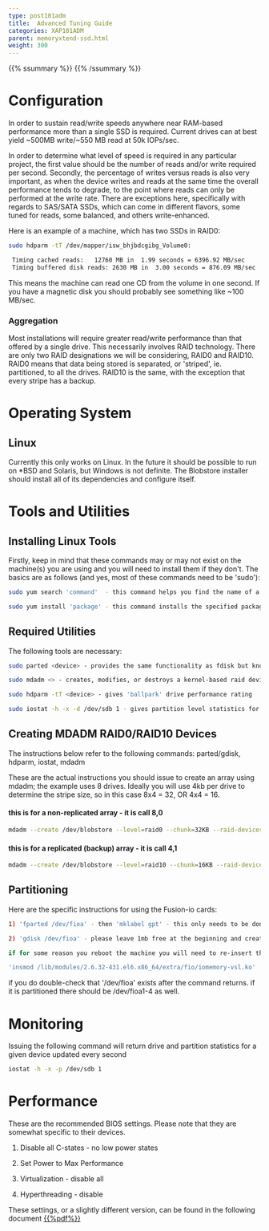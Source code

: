 ```yaml
---
type: post101adm
title:  Advanced Tuning Guide
categories: XAP101ADM
parent: memoryxtend-ssd.html
weight: 300
---
```



{{% ssummary %}}  {{% /ssummary %}}



# Configuration


In order to sustain read/write speeds anywhere near RAM-based performance more than a single SSD is required. Current drives can at best yield ~500MB write/~550 MB read at 50k IOPs/sec.


In order to determine what level of speed is required in any particular project, the first value should be the number of reads and/or write required per second. Secondly, the percentage of writes versus reads is also very important, as when the device writes and reads at the same time the overall performance tends to degrade, to the point where reads can only be performed at the write rate. There are exceptions here, specifically with regards to SAS/SATA SSDs, which can come in different flavors, some tuned for reads, some balanced, and others write-enhanced.

Here is an example of a machine, which has two SSDs in RAID0:


```bash
sudo hdparm -tT /dev/mapper/isw_bhjbdcgibg_Volume0:

 Timing cached reads:   12760 MB in  1.99 seconds = 6396.92 MB/sec
 Timing buffered disk reads: 2630 MB in  3.00 seconds = 876.09 MB/sec
```

This means the machine can read one CD from the volume in one second. If you have a magnetic disk you should probably see something like ~100 MB/sec.


### Aggregation

Most installations will require greater read/write performance than that offered by a single drive. This necessarily involves RAID technology. There are only two RAID designations we will be considering, RAID0 and RAID10. RAID0 means that data being stored is separated, or 'striped', ie. partitioned, to all the drives. RAID10 is the same, with the exception that every stripe has a backup.



#	Operating System

##	Linux

Currently this only works on Linux. In the future it should be possible to run on *BSD and Solaris, but Windows is not definite. The Blobstore installer should install all of its dependencies and configure itself.


# Tools and Utilities

##	Installing Linux Tools

Firstly, keep in mind that these commands may or may not exist on the machine(s) you are using and you will need to install them if they don't. The basics are as follows (and yes, most of these commands need to be 'sudo'):


```bash
sudo yum search 'command'  - this command helps you find the name of a package that contains certain things, ie. libraries or executables

sudo yum install 'package' - this command installs the specified package
```

##	Required Utilities

The following tools are necessary:


```bash
sudo parted <device> - provides the same functionality as fdisk but knows about GPT

sudo mdadm <> - creates, modifies, or destroys a kernel-based raid device

sudo hdparm -tT <device> - gives 'ballpark' drive performance rating

sudo iostat -h -x -d /dev/sdb 1 - gives partition level statistics for a device, updated every second
```

##	Creating MDADM RAID0/RAID10 Devices

The instructions below refer to the following commands: parted/gdisk, hdparm, iostat, mdadm

These are the actual instructions you should issue to create an array using mdadm; the example uses 8 drives. Ideally you will use 4kb per drive to determine the stripe size, so in this case 8x4 = 32, OR 4x4 = 16.

#### this is for a non-replicated array - it is call 8,0

```bash
mdadm --create /dev/blobstore --level=raid0 --chunk=32KB --raid-devices=8 /dev/sda /dev/sdb /dev/sdc /dev/sdd /dev/sde /dev/sdf /dev/sdg /dev/sdh
```

#### this is for a replicated (backup) array - it is call 4,1

```bash
mdadm --create /dev/blobstore --level=raid10 --chunk=16KB --raid-devices=8 /dev/sda /dev/sdb /dev/sdc /dev/sdd /dev/sde /dev/sdf /dev/sdg /dev/sdh
```

##	Partitioning

Here are the specific instructions for using the Fusion-io cards:


```bash
1) 'fparted /dev/fioa' - then 'mklabel gpt' - this only needs to be done once

2) 'gdisk /dev/fioa' - please leave 1mb free at the beginning and create four primary partitions - i have not installed gdisk yet but willl do so later.

if for some reason you reboot the machine you will need to re-insert the module:

'insmod /lib/modules/2.6.32-431.el6.x86_64/extra/fio/iomemory-vsl.ko'

```

if you do double-check that '/dev/fioa' exists after the command returns. if it is partitioned there should be /dev/fioa1-4 as well.


#	Monitoring

Issuing the following command will return drive and partition statistics for a given device updated every second


```bash
iostat -h -x -p /dev/sdb 1
```

#	Performance

These are the recommended BIOS settings. Please note that they are somewhat specific to their devices.

1) Disable all C-states - no low power states

2) Set Power to Max Performance

3) Virtualization - disable all

4) Hyperthreading - disable

These settings, or a slightly different version, can be found in the following document [{{%pdf%}}](http://www.vmware.com/a/assets/vmmark/pdf/2014-02-18-HP-ProLiantDL580G8.pdf)


